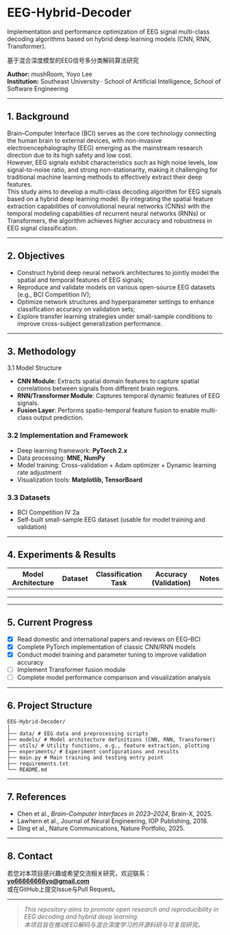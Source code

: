# EEG-Hybrid-Decoder
Implementation and performance optimization of EEG signal multi-class decoding algorithms based on hybrid deep learning models (CNN, RNN, Transformer).

基于混合深度模型的EEG信号多分类解码算法研究  

**Author:** mushRoom, Yoyo Lee  
**Institution:** Southeast University · School of Artificial Intelligence, School of Software Engineering 

---

## 1. Background
Brain–Computer Interface (BCI) serves as the core technology connecting the human brain to external devices, with non-invasive electroencephalography (EEG) emerging as the mainstream research direction due to its high safety and low cost.  
However, EEG signals exhibit characteristics such as high noise levels, low signal-to-noise ratio, and strong non-stationarity, making it challenging for traditional machine learning methods to effectively extract their deep features.  
This study aims to develop a multi-class decoding algorithm for EEG signals based on a hybrid deep learning model. By integrating the spatial feature extraction capabilities of convolutional neural networks (CNNs) with the temporal modeling capabilities of recurrent neural networks (RNNs) or Transformers, the algorithm achieves higher accuracy and robustness in EEG signal classification.

---

## 2. Objectives
- Construct hybrid deep neural network architectures to jointly model the spatial and temporal features of EEG signals;  
- Reproduce and validate models on various open-source EEG datasets (e.g., BCI Competition IV);  
- Optimize network structures and hyperparameter settings to enhance classification accuracy on validation sets;  
- Explore transfer learning strategies under small-sample conditions to improve cross-subject generalization performance.

---

## 3. Methodology
3.1 Model Structure  
- **CNN Module**: Extracts spatial domain features to capture spatial correlations between signals from different brain regions.  
- **RNN/Transformer Module**: Captures temporal dynamic features of EEG signals.  
- **Fusion Layer**: Performs spatio-temporal feature fusion to enable multi-class output prediction.

### 3.2 Implementation and Framework
- Deep learning framework: **PyTorch 2.x**
- Data processing: **MNE, NumPy**
- Model training: Cross-validation + Adam optimizer + Dynamic learning rate adjustment
- Visualization tools: **Matplotlib, TensorBoard**

### 3.3 Datasets
- BCI Competition IV 2a
- Self-built small-sample EEG dataset (usable for model training and validation)

---

## 4. Experiments & Results
| Model Architecture | Dataset | Classification Task | Accuracy (Validation) | Notes |
|-----------|----------|------------|----------------------|------|
||||||
||||||
||||||

---

## 5. Current Progress
- [x] Read domestic and international papers and reviews on EEG–BCI  
- [x] Complete PyTorch implementation of classic CNN/RNN models  
- [x] Conduct model training and parameter tuning to improve validation accuracy  
- [ ] Implement Transformer fusion module  
- [ ] Complete model performance comparison and visualization analysis  

---

## 6. Project Structure
```
EEG-Hybrid-Decoder/
│
├── data/ # EEG data and preprocessing scripts
├── models/ # Model architecture definitions (CNN, RNN, Transformer)
├── utils/ # Utility functions, e.g., feature extraction, plotting
├── experiments/ # Experiment configurations and results
├── main.py # Main training and testing entry point
├── requirements.txt
└── README.md
```

---

## 7. References
- Chen et al., *Brain–Computer Interfaces in 2023–2024*, Brain-X, 2025.  
- Lawhern et al., Journal of Neural Engineering, IOP Publishing, 2018.  
- Ding et al., Nature Communications, Nature Portfolio, 2025.
---

## 8. Contact
若您对本项目感兴趣或希望交流相关研究，欢迎联系：  
**yo66666666yo@gmail.com**  
或在GitHub上提交Issue与Pull Request。

---

> *This repository aims to promote open research and reproducibility in EEG decoding and hybrid deep learning.*  
> *本项目旨在推动EEG解码与混合深度学习的开源科研与可复现研究。*
